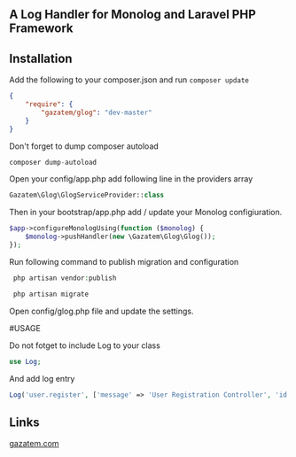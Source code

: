## A Log Handler for Monolog and Laravel PHP Framework


## Installation

Add the following to your composer.json and run `composer update`

```json
{
    "require": {
        "gazatem/glog": "dev-master"
    }
}
```

Don't forget to dump composer autoload

```php
composer dump-autoload
```

Open your config/app.php add following line in the providers array

```php
Gazatem\Glog\GlogServiceProvider::class
```

Then in your bootstrap/app.php add / update your Monolog configiuration.

```php
$app->configureMonologUsing(function ($monolog) {
    $monolog->pushHandler(new \Gazatem\Glog\Glog());
});
```


Run following command to publish migration and configuration


```php
 php artisan vendor:publish
```


```php
 php artisan migrate
```




Open config/glog.php file and update the settings.

#USAGE

Do not fotget to include Log to your class

```php
use Log;
```

And add log entry
```php
Log('user.register', ['message' => 'User Registration Controller', 'id' => 23, 'name' => 'John Doe', 'email' => 'john@example.com']);
```


## Links
[gazatem.com](https://www.gazatem.com)
